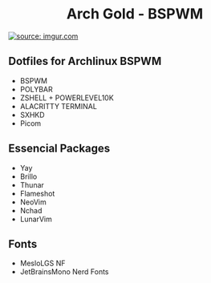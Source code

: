 <h1 align="center"> 
     Arch Gold - BSPWM
</h1>

<a href="https://i.imgur.com/eBpqImu.png"><img src="https://i.imgur.com/eBpqImu.png" title="source: imgur.com" /></a>

<h2>Dotfiles for Archlinux BSPWM</h2>

<ul>
  <li>BSPWM</li>
  <li>POLYBAR</li>
  <li>ZSHELL + POWERLEVEL10K</li>
  <li>ALACRITTY TERMINAL</li>
  <li>SXHKD</li>
  <li>Picom</li>
</ul> 

<h2>Essencial Packages</h2>

<ul>
  <li>Yay</li>
  <li>Brillo</li>
  <li>Thunar</li>
  <li>Flameshot</li>
  <li>NeoVim</li>
  <li>Nchad</li>
  <li>LunarVim</li>
</ul> 

<h2>Fonts</h2>

<ul>
  <li>MesloLGS NF</li>
  <li>JetBrainsMono Nerd Fonts</li>
</ul> 
